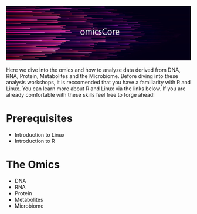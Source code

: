 ![](images/logo.PNG)

Here we dive into the omics and how to analyze data derived from DNA, RNA, Protein, Metabolites and the Microbiome. Before diving into these analysis workshops, it is reccomended that you have a familiarity with R and Linux. You can learn more about R and Linux via the links below. If you are already comfortable with these skills feel free to forge ahead!

# Prerequisites

* Introduction to Linux
* Introduction to R

# The Omics

* DNA
* RNA
* Protein
* Metabolites
* Microbiome
